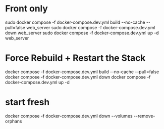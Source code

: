 
# Front only
sudo docker compose -f docker-compose.dev.yml build --no-cache --pull=false web_server
sudo docker compose -f docker-compose.dev.yml down web_server
sudo docker compose -f docker-compose.dev.yml up -d web_server


#  Force Rebuild + Restart the Stack
docker compose -f docker-compose.dev.yml build --no-cache --pull=false
docker compose -f docker-compose.dev.yml down
docker compose -f docker-compose.dev.yml up -d


# start fresh
docker compose -f docker-compose.dev.yml down --volumes --remove-orphans